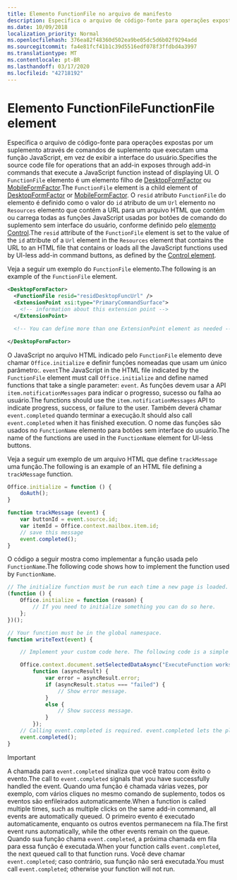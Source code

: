 ```yaml
---
title: Elemento FunctionFile no arquivo de manifesto
description: Especifica o arquivo de código-fonte para operações expostas por um suplemento através de comandos de suplemento que executam uma função JavaScript, em vez de exibir a interface do usuário.
ms.date: 10/09/2018
localization_priority: Normal
ms.openlocfilehash: 376ea82f48360d502ea9be05dc5d6b02f9294add
ms.sourcegitcommit: fa4e81fcf41b1c39d5516edf078f3ffdbd4a3997
ms.translationtype: MT
ms.contentlocale: pt-BR
ms.lasthandoff: 03/17/2020
ms.locfileid: "42718192"
---
```

# <a name="functionfile-element"></a><span data-ttu-id="2262f-103">Elemento FunctionFile</span><span class="sxs-lookup"><span data-stu-id="2262f-103">FunctionFile element</span></span>

<span data-ttu-id="2262f-104">Especifica o arquivo de código-fonte para operações expostas por um suplemento através de comandos de suplemento que executam uma função JavaScript, em vez de exibir a interface do usuário.</span><span class="sxs-lookup"><span data-stu-id="2262f-104">Specifies the source code file for operations that an add-in exposes through add-in commands that execute a JavaScript function instead of displaying UI.</span></span> <span data-ttu-id="2262f-105">O `FunctionFile` elemento é um elemento filho de [DesktopFormFactor](desktopformfactor.md) ou [MobileFormFactor](mobileformfactor.md).</span><span class="sxs-lookup"><span data-stu-id="2262f-105">The `FunctionFile` element is a child element of [DesktopFormFactor](desktopformfactor.md) or [MobileFormFactor](mobileformfactor.md).</span></span> <span data-ttu-id="2262f-106">O `resid` atributo `FunctionFile` do elemento é definido como o valor do `id` atributo de um `Url` elemento no `Resources` elemento que contém a URL para um arquivo HTML que contém ou carrega todas as funções JavaScript usadas por botões de comando do suplemento sem interface do usuário, conforme definido pelo [elemento Control](control.md).</span><span class="sxs-lookup"><span data-stu-id="2262f-106">The `resid` attribute of the `FunctionFile` element is set to the value of the `id` attribute of a `Url` element in the `Resources` element that contains the URL to an HTML file that contains or loads all  the JavaScript functions used by UI-less add-in command buttons, as defined by the [Control element](control.md).</span></span>

<span data-ttu-id="2262f-107">Veja a seguir um exemplo do `FunctionFile` elemento.</span><span class="sxs-lookup"><span data-stu-id="2262f-107">The following is an example of the `FunctionFile` element.</span></span>

```XML
<DesktopFormFactor>
  <FunctionFile resid="residDesktopFuncUrl" />
  <ExtensionPoint xsi:type="PrimaryCommandSurface">
    <!-- information about this extension point -->
  </ExtensionPoint>

  <!-- You can define more than one ExtensionPoint element as needed -->

</DesktopFormFactor>
```

<span data-ttu-id="2262f-108">O JavaScript no arquivo HTML indicado pelo `FunctionFile` elemento deve chamar `Office.initialize` e definir funções nomeadas que usam um único parâmetro:. `event`</span><span class="sxs-lookup"><span data-stu-id="2262f-108">The JavaScript in the HTML file indicated by the `FunctionFile` element must call `Office.initialize` and define named functions that take a single parameter: `event`.</span></span> <span data-ttu-id="2262f-109">As funções devem usar a API `item.notificationMessages` para indicar o progresso, sucesso ou falha ao usuário.</span><span class="sxs-lookup"><span data-stu-id="2262f-109">The functions should use the `item.notificationMessages` API to indicate progress, success, or failure to the user.</span></span> <span data-ttu-id="2262f-110">Também deverá chamar `event.completed` quando terminar a execução.</span><span class="sxs-lookup"><span data-stu-id="2262f-110">It should also call `event.completed` when it has finished execution.</span></span> <span data-ttu-id="2262f-111">O nome das funções são usados no `FunctionName` elemento para botões sem interface do usuário.</span><span class="sxs-lookup"><span data-stu-id="2262f-111">The name of the functions are used in the `FunctionName` element for UI-less buttons.</span></span>

<span data-ttu-id="2262f-112">Veja a seguir um exemplo de um arquivo HTML que define `trackMessage` uma função.</span><span class="sxs-lookup"><span data-stu-id="2262f-112">The following is an example of an HTML file defining a `trackMessage` function.</span></span>

```js
Office.initialize = function () {
    doAuth();
}

function trackMessage (event) {
    var buttonId = event.source.id;    
    var itemId = Office.context.mailbox.item.id;
    // save this message
    event.completed();
}
```

<span data-ttu-id="2262f-113">O código a seguir mostra como implementar a função usada pelo `FunctionName`.</span><span class="sxs-lookup"><span data-stu-id="2262f-113">The following code shows how to implement the function used by `FunctionName`.</span></span>

```js
// The initialize function must be run each time a new page is loaded.
(function () {
    Office.initialize = function (reason) {
        // If you need to initialize something you can do so here.
    };
})();

// Your function must be in the global namespace.
function writeText(event) {

    // Implement your custom code here. The following code is a simple example.

    Office.context.document.setSelectedDataAsync("ExecuteFunction works. Button ID=" + event.source.id,
        function (asyncResult) {
            var error = asyncResult.error;
            if (asyncResult.status === "failed") {
                // Show error message.
            }
            else {
                // Show success message.
            }
        });
    // Calling event.completed is required. event.completed lets the platform know that processing has completed.
    event.completed();
}
```

> [!IMPORTANT]
> <span data-ttu-id="2262f-114">A chamada para `event.completed` sinaliza que você tratou com êxito o evento.</span><span class="sxs-lookup"><span data-stu-id="2262f-114">The call to `event.completed` signals that you have successfully handled the event.</span></span> <span data-ttu-id="2262f-115">Quando uma função é chamada várias vezes, por exemplo, com vários cliques no mesmo comando de suplemento, todos os eventos são enfileirados automaticamente.</span><span class="sxs-lookup"><span data-stu-id="2262f-115">When a function is called multiple times, such as multiple clicks on the same add-in command, all events are automatically queued.</span></span> <span data-ttu-id="2262f-116">O primeiro evento é executado automaticamente, enquanto os outros eventos permanecem na fila.</span><span class="sxs-lookup"><span data-stu-id="2262f-116">The first event runs automatically, while the other events remain on the queue.</span></span> <span data-ttu-id="2262f-117">Quando sua função chama `event.completed`, a próxima chamada em fila para essa função é executada.</span><span class="sxs-lookup"><span data-stu-id="2262f-117">When your function calls `event.completed`, the next queued call to that function runs.</span></span> <span data-ttu-id="2262f-118">Você deve chamar `event.completed`; caso contrário, sua função não será executada.</span><span class="sxs-lookup"><span data-stu-id="2262f-118">You must call `event.completed`; otherwise your function will not run.</span></span>
